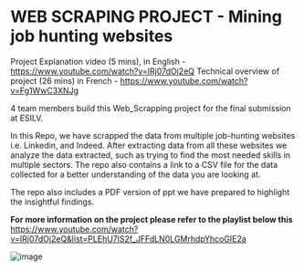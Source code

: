 # **WEB SCRAPING PROJECT - Mining job hunting websites**

Project Explanation video (5 mins), in English - https://www.youtube.com/watch?v=IRj07dOj2eQ
Technical overview of project (26 mins) in French - https://www.youtube.com/watch?v=Fg1WwC3XNJg

4 team members build this Web_Scrapping project for the final submission at ESILV. 

In this Repo,
we have scrapped the data from multiple job-hunting websites i.e. Linkedin, and Indeed. After extracting data from all these websites we analyze the data extracted, such as trying to find the most needed skills in multiple sectors. The repo also contains a link to a CSV file for the data collected for a better understanding of the data you are looking at. 

The repo also includes a PDF version of ppt we have prepared to highlight the insightful findings. 


**For more information on the project please refer to the playlist below this**
https://www.youtube.com/watch?v=IRj07dOj2eQ&list=PLEhU7lS2f_JFFdLN0LGMrhdpYhcoGIE2a

![image](https://github.com/shubhamsaini20/WebScrapping-DataProcessing/assets/94964464/5e016261-c461-4797-8691-3102161767c9)
